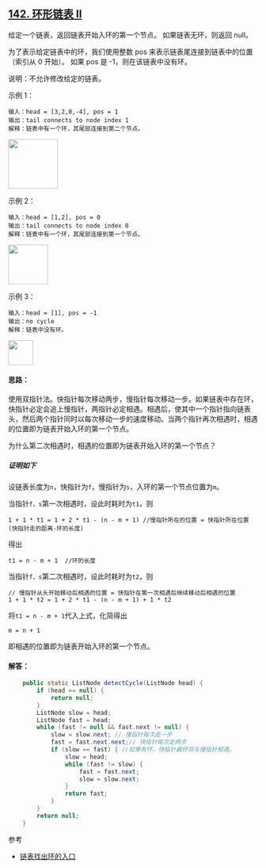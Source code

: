 ## [142. 环形链表 II](https://leetcode-cn.com/problems/linked-list-cycle-ii/)
给定一个链表，返回链表开始入环的第一个节点。 如果链表无环，则返回 null。

为了表示给定链表中的环，我们使用整数 pos 来表示链表尾连接到链表中的位置（索引从 0 开始）。 如果 pos 是 -1，则在该链表中没有环。

说明：不允许修改给定的链表。

 

示例 1：
```
输入：head = [3,2,0,-4], pos = 1
输出：tail connects to node index 1
解释：链表中有一个环，其尾部连接到第二个节点。
```
<img src="https://assets.leetcode-cn.com/aliyun-lc-upload/uploads/2018/12/07/circularlinkedlist.png" height="100">

示例 2：
```
输入：head = [1,2], pos = 0
输出：tail connects to node index 0
解释：链表中有一个环，其尾部连接到第一个节点。
```
<img src="https://assets.leetcode-cn.com/aliyun-lc-upload/uploads/2018/12/07/circularlinkedlist_test2.png" height="80">

示例 3：
```
输入：head = [1], pos = -1
输出：no cycle
解释：链表中没有环。
```
<img src="https://assets.leetcode-cn.com/aliyun-lc-upload/uploads/2018/12/07/circularlinkedlist_test3.png" height="50">

#### 思路：
使用双指针法。快指针每次移动两步，慢指针每次移动一步。如果链表中存在环，快指针必定会追上慢指针，两指针必定相遇。相遇后，使其中一个指针指向链表头，然后两个指针同时以每次移动一步的速度移动。当两个指针再次相遇时，相遇的位置即为链表开始入环的第一个节点。

为什么第二次相遇时，相遇的位置即为链表开始入环的第一个节点？
##### 证明如下
设链表长度为`n`，快指针为`f`，慢指针为`s`，入环的第一个节点位置为`m`。

当指针`f，s`第一次相遇时，设此时耗时为`t1`，则
```
1 + 1 * t1 = 1 + 2 * t1 - (n - m + 1) //慢指针所在的位置 = 快指针所在位置 (快指针走的距离-环的长度)
```

得出
```
t1 = n - m + 1  //环的长度
```

当指针`f，s`第二次相遇时，设此时耗时为`t2`，则
```
// 慢指针从头开始移动后相遇的位置 = 快指针在第一次相遇后继续移动后相遇的位置
1 + 1 * t2 = 1 + 2 * t1 - (n - m + 1) + 1 * t2
```

将`t1 = n - m + 1`代入上式，化简得出
```
m = n + 1
```
即相遇的位置即为链表开始入环的第一个节点。

#### 解答：
```Java
    public static ListNode detectCycle(ListNode head) {
        if (head == null) {
            return null;
        }
        ListNode slow = head;
        ListNode fast = head;
        while (fast != null && fast.next != null) {
            slow = slow.next; // 慢指针每次走一步
            fast = fast.next.next;// 快指针每次走两步
            if (slow == fast) { //如果有环，快指针最终将与慢指针相遇。
                slow = head;
                while (fast != slow) {
                    fast = fast.next;
                    slow = slow.next;
                }
                return fast;
            }
        }
        return null;
    }
```

参考

* [链表找出环的入口](https://www.jianshu.com/p/0c565740a022)
